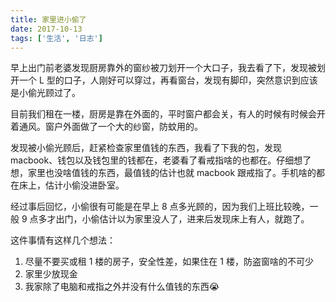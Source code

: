 ```yaml
---
title: 家里进小偷了
date: 2017-10-13
tags: ['生活', '日志']
---
```


早上出门前老婆发现厨房靠外的窗纱被刀划开一个大口子，我去看了下，发现被划开一个 L 型的口子，人刚好可以穿过，再看窗台，发现有脚印，突然意识到应该是小偷光顾过了。

目前我们租在一楼，厨房是靠在外面的，平时窗户都会关，有人的时候有时候会开着通风。窗户外面做了一个大的纱窗，防蚊用的。

发现被小偷光顾后，赶紧检查家里值钱的东西，我看了下我的包，发现 macbook、钱包以及钱包里的钱都在，老婆看了看戒指啥的也都在。仔细想了想，家里也没啥值钱的东西，最值钱的估计也就 macbook 跟戒指了。手机啥的都在床上，估计小偷没进卧室。

经过事后回忆，小偷很有可能是在早上 8 点多光顾的，因为我们上班比较晚，一般 9 点多才出门，小偷估计以为家里没人了，进来后发现床上有人，就跑了。

这件事情有这样几个想法：

1. 尽量不要买或租 1 楼的房子，安全性差，如果住在 1 楼，防盗窗啥的不可少
2. 家里少放现金
3. 我家除了电脑和戒指之外并没有什么值钱的东西😭
